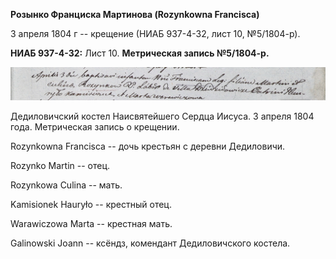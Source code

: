 **Розынко Франциска Мартинова (Rozynkowna Francisca)**

3 апреля 1804 г -- крещение (НИАБ 937-4-32, лист 10, №5/1804-р).

**НИАБ 937-4-32:** Лист 10. **Метрическая запись №5/1804-р.**

![](./media/55e1b84689ff5cd6f3965160b77299387f74e129.png)

Дедиловичский костел Наисвятейшего Сердца Иисуса. 3 апреля 1804 года.
Метрическая запись о крещении.

Rozynkowna Francisca -- дочь крестьян с деревни Дедиловичи.

Rozynko Martin -- отец.

Rozynkowa Culina -- мать.

Kamisionek Hauryło -- крестный отец.

Warawiczowa Marta -- крестная мать.

Galinowski Joann -- ксёндз, комендант Дедиловичского костела.

